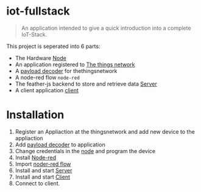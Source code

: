 # iot-fullstack
> An application intended to give a quick introduction into a complete IoT-Stack.

This project is seperated into 6 parts:
- The Hardware [Node](node)
- An application registered to [The things network](http://thethingsnetwork.org)
- A [payload decoder](payload-decoder.js) for thethingsnetwork
- A node-red flow `node-red`
- The feather-js backend to store and retrieve data [Server](server)
- A client application [client](client)

# Installation
1. Register an Appliaction at the thingsnetwork and add new device to the appliaction
2. Add [payload decoder](payload-decoder.js) to application
3. Change credentials in the [node](node) and program the device
4. Install [Node-red](http://nodered.org/)
5. Import [noder-red flow](node-red)
6. Install and start [Server](server)
7. Install and start [Client](client)
8. Connect to client.
